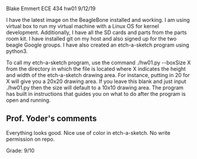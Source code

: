 Blake Emmert
ECE 434 hw01
9/12/19

I have the latest image on the BeagleBone installed and working. I am using virtual box to run my virtual machine with a Linux OS for kernel development. Additionally, I have all the SD cards and parts
from the parts room kit. I have installed git on my host and also signed up for the two beagle Google groups. I have also created an etch-a-sketch program using python3. 

To call my etch-a-sketch program, use the command ./hw01.py --boxSize X 
from the directory in which the file is located where X indicates the height and width of the etch-a-sketch drawing area. For instance, putting in 20 for X will give you a 20x20 drawing area. 
If you leave this blank and just input ./hw01.py then the  size will default to a  10x10  drawing area. The program has built in instructions that guides you on what to do after the program is 
open and running. 


## Prof. Yoder's comments

Everything looks good.  Nice use of color in etch-a-sketch.
No write permission on repo.

Grade:  9/10